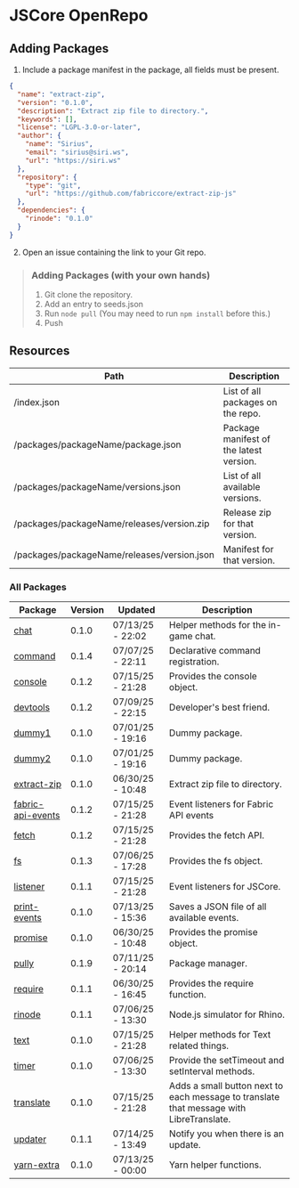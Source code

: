 # JSCore OpenRepo

## Adding Packages

1. Include a package manifest in the package, all fields must be present.
```json
{
  "name": "extract-zip",
  "version": "0.1.0",
  "description": "Extract zip file to directory.",
  "keywords": [],
  "license": "LGPL-3.0-or-later",
  "author": {
    "name": "Sirius",
    "email": "sirius@siri.ws",
    "url": "https://siri.ws"
  },
  "repository": {
    "type": "git",
    "url": "https://github.com/fabriccore/extract-zip-js"
  },
  "dependencies": {
    "rinode": "0.1.0"
  }
}
```
2. Open an issue containing the link to your Git repo.

> ### Adding Packages (with your own hands)
> 
> 1. Git clone the repository.
> 2. Add an entry to seeds.json
> 3. Run `node pull` (You may need to run `npm install` before this.)
> 4. Push

## Resources

|Path|Description|
|---|---|
|/index.json|List of all packages on the repo.|
|/packages/packageName/package.json|Package manifest of the latest version.|
|/packages/packageName/versions.json|List of all available versions.|
|/packages/packageName/releases/version.zip|Release zip for that version.|
|/packages/packageName/releases/version.json|Manifest for that version.|

### All Packages

<!--begin:packages-->
|Package|Version|Updated|Description|
|---|---|---|---|
|[chat](./packages/chat)|0.1.0|07/13/25 - 22:02|Helper methods for the in-game chat.|
|[command](./packages/command)|0.1.4|07/07/25 - 22:11|Declarative command registration.|
|[console](./packages/console)|0.1.2|07/15/25 - 21:28|Provides the console object.|
|[devtools](./packages/devtools)|0.1.2|07/09/25 - 22:15|Developer's best friend.|
|[dummy1](./packages/dummy1)|0.1.0|07/01/25 - 19:16|Dummy package.|
|[dummy2](./packages/dummy2)|0.1.0|07/01/25 - 19:16|Dummy package.|
|[extract-zip](./packages/extract-zip)|0.1.0|06/30/25 - 10:48|Extract zip file to directory.|
|[fabric-api-events](./packages/fabric-api-events)|0.1.2|07/15/25 - 21:28|Event listeners for Fabric API events|
|[fetch](./packages/fetch)|0.1.2|07/15/25 - 21:28|Provides the fetch API.|
|[fs](./packages/fs)|0.1.3|07/06/25 - 17:28|Provides the fs object.|
|[listener](./packages/listener)|0.1.1|07/15/25 - 21:28|Event listeners for JSCore.|
|[print-events](./packages/print-events)|0.1.0|07/13/25 - 15:36|Saves a JSON file of all available events.|
|[promise](./packages/promise)|0.1.0|06/30/25 - 10:48|Provides the promise object.|
|[pully](./packages/pully)|0.1.9|07/11/25 - 20:14|Package manager.|
|[require](./packages/require)|0.1.1|06/30/25 - 16:45|Provides the require function.|
|[rinode](./packages/rinode)|0.1.1|07/06/25 - 13:30|Node.js simulator for Rhino.|
|[text](./packages/text)|0.1.0|07/15/25 - 21:28|Helper methods for Text related things.|
|[timer](./packages/timer)|0.1.0|07/06/25 - 13:30|Provide the setTimeout and setInterval methods.|
|[translate](./packages/translate)|0.1.0|07/15/25 - 21:28|Adds a small button next to each message to translate that message with LibreTranslate.|
|[updater](./packages/updater)|0.1.1|07/14/25 - 13:49|Notify you when there is an update.|
|[yarn-extra](./packages/yarn-extra)|0.1.0|07/13/25 - 00:00|Yarn helper functions.|
<!--end:packages-->
